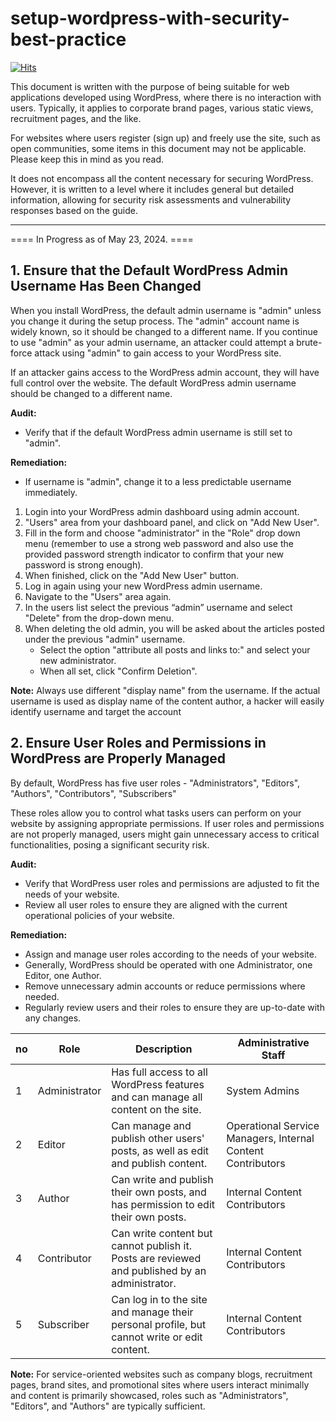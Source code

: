 # setup-wordpress-with-security-best-practice
[![Hits](https://hits.seeyoufarm.com/api/count/incr/badge.svg?url=https%3A%2F%2Fgithub.com%2Fpassword123456%2Fsetup-wordpress-with-security-best-practice&count_bg=%2379C83D&title_bg=%23555555&icon=&icon_color=%23E7E7E7&title=hits&edge_flat=false)](https://hits.seeyoufarm.com)

This document is written with the purpose of being suitable for web applications developed using WordPress, where there is no interaction with users. 
Typically, it applies to corporate brand pages, various static views, recruitment pages, and the like.

For websites where users register (sign up) and freely use the site, such as open communities, some items in this document may not be applicable. Please keep this in mind as you read.

It does not encompass all the content necessary for securing WordPress. However, it is written to a level where it includes general but detailed information, allowing for security risk assessments and vulnerability responses based on the guide.
***

==== In Progress as of May 23, 2024. ====

## 1. Ensure that the Default WordPress Admin Username Has Been Changed

When you install WordPress, the default admin username is "admin" unless you change it during the setup process. 
The "admin" account name is widely known, so it should be changed to a different name.
If you continue to use "admin" as your admin username, an attacker could attempt a brute-force attack using "admin" to gain access to your WordPress site.

If an attacker gains access to the WordPress admin account, they will have full control over the website.
The default WordPress admin username should be changed to a different name.

**Audit:**
- Verify that if the default WordPress admin username is still set to "admin".

**Remediation:**
- If username is "admin", change it to a less predictable username immediately.

1. Login into your WordPress admin dashboard using admin account.
2. "Users" area from your dashboard panel, and click on "Add New User".
3. Fill in the form and choose "administrator" in the "Role" drop down menu (remember to use a strong web password and also use the provided password strength indicator to confirm 
that your new password is strong enough).
4. When finished, click on the "Add New User" button.
5. Log in again using your new WordPress admin username.
6. Navigate to the "Users" area again.
7. In the users list select the previous “admin” username and select "Delete" from the drop-down menu.
8. When deleting the old admin, you will be asked about the articles posted under the previous "admin" username. 
   - Select the option "attribute all posts and links to:" and select your new administrator. 
   - When all set, click "Confirm Deletion".

**Note:**
Always use different "display name" from the username. If the actual username is used as display name of the content author, a hacker will easily identify username and target the account


## 2. Ensure User Roles and Permissions in WordPress are Properly Managed
By default, WordPress has five user roles - "Administrators", "Editors", "Authors", "Contributors", "Subscribers"

These roles allow you to control what tasks users can perform on your website by assigning appropriate permissions. 
If user roles and permissions are not properly managed, users might gain unnecessary access to critical functionalities, posing a significant security risk.

**Audit:**
- Verify that WordPress user roles and permissions are adjusted to fit the needs of your website.
- Review all user roles to ensure they are aligned with the current operational policies of your website.

**Remediation:**
- Assign and manage user roles according to the needs of your website.
- Generally, WordPress should be operated with one Administrator, one Editor, one Author.
- Remove unnecessary admin accounts or reduce permissions where needed.
- Regularly review users and their roles to ensure they are up-to-date with any changes.

| no | Role           | Description                                                                                    | Administrative Staff                                        |
|----|----------------|------------------------------------------------------------------------------------------------|-------------------------------------------------------------|
| 1  | Administrator  | Has full access to all WordPress features and can manage all content on the site.              | System Admins                                               |
| 2  | Editor         | Can manage and publish other users' posts, as well as edit and publish content.                | Operational Service Managers, Internal Content Contributors |
| 3  | Author         | Can write and publish their own posts, and has permission to edit their own posts.             | Internal Content Contributors                               |
| 4  | Contributor    | Can write content but cannot publish it. Posts are reviewed and published by an administrator. | Internal Content Contributors                               |
| 5  | Subscriber     | Can log in to the site and manage their personal profile, but cannot write or edit content.    | Internal Content Contributors                               |

**Note:** For service-oriented websites such as company blogs, recruitment pages, brand sites, and promotional sites where users interact minimally and content is primarily showcased, roles such as "Administrators", "Editors", and "Authors" are typically sufficient.
